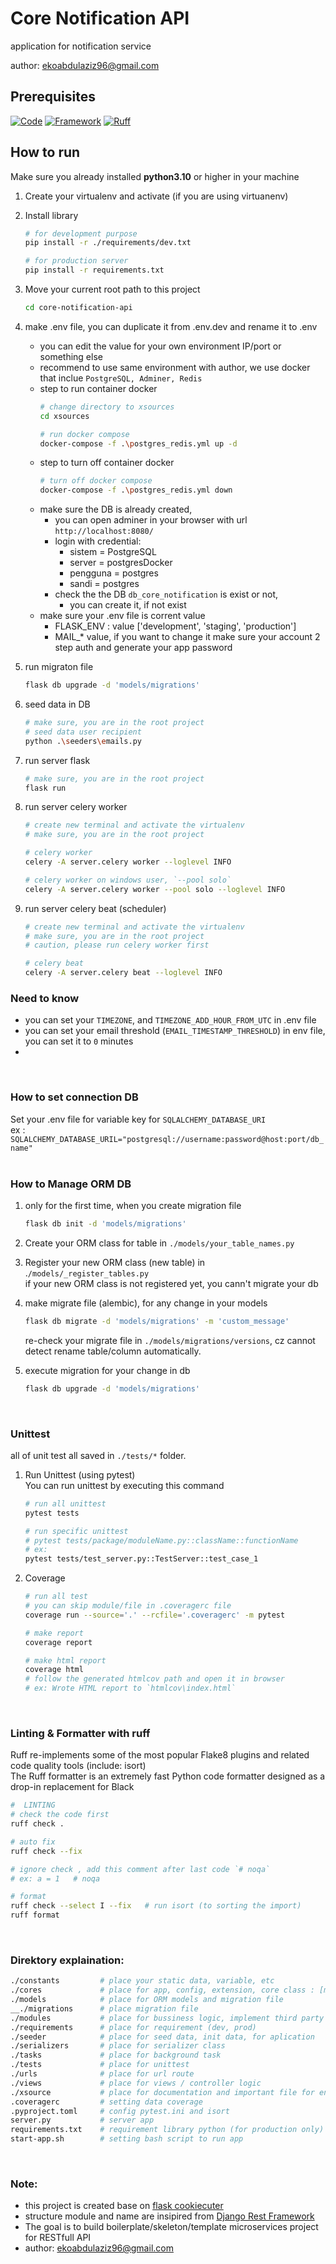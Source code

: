 # Core Notification API

application for notification service

author: ekoabdulaziz96@gmail.com

## Prerequisites

[![Code](https://img.shields.io/badge/Code-Python-1B9D73?style=flat&logo=python)](https://python.org)
[![Framework](https://img.shields.io/badge/Framework-Flask-1B9D73?style=flat&logo=flask)](https://flask.palletsprojects.com/)
[![Ruff](https://img.shields.io/endpoint?url=https://raw.githubusercontent.com/astral-sh/ruff/main/assets/badge/v2.json)](https://github.com/astral-sh/ruff)

## How to run
Make sure you already installed **python3.10** or higher in your machine

1. Create your virtualenv and activate (if you are using virtuanenv)
2. Install library 
    ```sh
    # for development purpose
    pip install -r ./requirements/dev.txt

    # for production server
    pip install -r requirements.txt
    ```
3. Move your current root path to this project
    ```sh
    cd core-notification-api
    ```
4. make .env file, you can duplicate it from .env.dev and rename it to .env
    - you can edit the value for your own environment IP/port or something else
    - recommend to use same environment with author, we use docker that inclue `PostgreSQL, Adminer, Redis`
    - step to run container docker
        ```sh
        # change directory to xsources
        cd xsources

        # run docker compose
        docker-compose -f .\postgres_redis.yml up -d
        ```
    - step to turn off container docker
        ```sh
        # turn off docker compose
        docker-compose -f .\postgres_redis.yml down
        ```
    - make sure the DB is already created, 
        - you can open adminer in your browser with url `http://localhost:8080/`
        - login with credential:
            - sistem = PostgreSQL
            - server = postgresDocker
            - pengguna = postgres
            - sandi = postgres
        - check the the DB `db_core_notification` is exist or not, 
            - you can create it, if not exist
    - make sure your .env file is corrent value
        - FLASK_ENV : value ['development', 'staging', 'production']
        - MAIL_* value, if you want to change it make sure your account 2 step auth and generate your app password

    
5. run migraton file
    ```sh
    flask db upgrade -d 'models/migrations'
    ```
6. seed data in DB
    ```sh
    # make sure, you are in the root project
    # seed data user recipient
    python .\seeders\emails.py
    ```
7. run server flask
    ```sh
    # make sure, you are in the root project
    flask run
    ```
8. run server celery worker
    ```sh
    # create new terminal and activate the virtualenv
    # make sure, you are in the root project
    
    # celery worker
    celery -A server.celery worker --loglevel INFO

    # celery worker on windows user, `--pool solo`
    celery -A server.celery worker --pool solo --loglevel INFO
    ```

9. run server celery beat (scheduler)
    ```sh
    # create new terminal and activate the virtualenv
    # make sure, you are in the root project
    # caution, please run celery worker first

    # celery beat
    celery -A server.celery beat --loglevel INFO
    ```

### Need to know
- you can set your `TIMEZONE`, and `TIMEZONE_ADD_HOUR_FROM_UTC` in .env file
- you can set your email threshold (`EMAIL_TIMESTAMP_THRESHOLD`) in env file, you can set it to `0` minutes
-  

<br>

### How to set connection DB
Set your .env file for variable key for `SQLALCHEMY_DATABASE_URI` 
<br> ex : `SQLALCHEMY_DATABASE_URIL="postgresql://username:password@host:port/db_name"`
<br><br>

### How to Manage ORM DB 
1. only for the first time, when you create migration file
    ``` sh
    flask db init -d 'models/migrations'
    ```

2. Create your ORM class for table in `./models/your_table_names.py`
3. Register your new ORM class (new table) in .`/models/_register_tables.py`
    <br>if your new ORM class is not registered yet, you cann't migrate your db

4. make migrate file (alembic), for any change in your models
    ``` sh
    flask db migrate -d 'models/migrations' -m 'custom_message'
    ```
    re-check your migrate file in `./models/migrations/versions`, cz cannot detect rename table/column automatically.

5. execute migration for your change in db
    ``` sh
    flask db upgrade -d 'models/migrations'
    ```

<br>

### Unittest
all of unit test all saved in `./tests/*` folder. 

1. Run Unittest (using pytest)
<br>You can run unittest by executing this command 
    ``` sh
    # run all unittest
    pytest tests

    # run specific unittest
    # pytest tests/package/moduleName.py::className::functionName
    # ex:
    pytest tests/test_server.py::TestServer::test_case_1
    ```
2. Coverage
    ``` sh
    # run all test
    # you can skip module/file in .coveragerc file
    coverage run --source='.' --rcfile='.coveragerc' -m pytest

    # make report
    coverage report

    # make html report
    coverage html
    # follow the generated htmlcov path and open it in browser
    # ex: Wrote HTML report to `htmlcov\index.html`
    ```
<br>

### Linting & Formatter with ruff
Ruff re-implements some of the most popular Flake8 plugins and related code quality tools (include: isort)
<br>The Ruff formatter is an extremely fast Python code formatter designed as a drop-in replacement for Black
```sh
#  LINTING
# check the code first
ruff check .

# auto fix 
ruff check --fix

# ignore check , add this comment after last code `# noqa`
# ex: a = 1   # noqa

# format
ruff check --select I --fix   # run isort (to sorting the import)
ruff format
```
    
<br>


### Direktory explaination:
```sh
./constants         # place your static data, variable, etc 
./cores             # place for app, config, extension, core class : [middleare, response, etc]
./models            # place for ORM models and migration file 
__./migrations      # place migration file 
./modules           # place for bussiness logic, implement third party services, 
./requirements      # place for requirement (dev, prod)
./seeder            # place for seed data, init data, for aplication
./serializers       # place for serializer class
./tasks             # place for background task
./tests             # place for unittest
./urls              # place for url route
./views             # place for views / controller logic
./xsource           # place for documentation and important file for environment
.coveragerc         # setting data coverage
.pyproject.toml     # config pytest.ini and isort
server.py           # server app
requirements.txt    # requirement library python (for production only)
start-app.sh        # setting bash script to run app
```

<br>

### Note:
- this project is created base on [flask cookiecuter](https://github.com/cookiecutter-flask/cookiecutter-flask)
- structure module and name are insipired from [Django Rest Framework](https://www.django-rest-framework.org/)
- The goal is to build boilerplate/skeleton/template microservices project for RESTfull API
- author: ekoabdulaziz96@gmail.com
